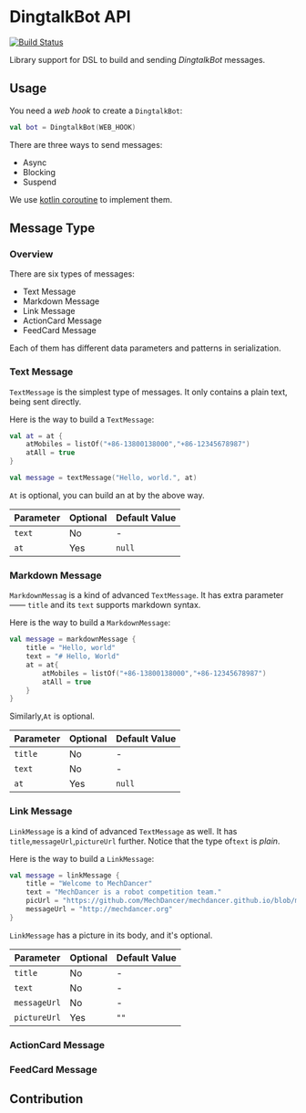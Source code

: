 # DingtalkBot API
[![Build Status](https://travis-ci.com/MechDancer/dingtalk-bot.svg?branch=master)](https://travis-ci.com/MechDancer/dingtalk-bot)

Library support for  DSL to build and sending *DingtalkBot* messages.

## Usage
You need a *web hook* to create a `DingtalkBot`:
```kotlin
val bot = DingtalkBot(WEB_HOOK)
```
There are three ways to send messages:
* Async
* Blocking
* Suspend

We use [kotlin coroutine](https://github.com/kotlin/kotlinx.coroutines) to implement them.

## Message Type

### Overview

There are six types of messages:
* Text Message
* Markdown Message
* Link Message
* ActionCard Message
* FeedCard Message

Each of them has different data parameters and patterns in serialization.

### 

### Text Message

`TextMessage` is the simplest type of messages. It only contains a plain text, being sent directly.

Here is the way to build a `TextMessage`:

```kotlin
val at = at { 
	atMobiles = listOf("+86-13800138000","+86-12345678987")
	atAll = true
}

val message = textMessage("Hello, world.", at)
```

`At` is optional, you can build an at by the above way.

| Parameter | Optional | Default Value |
| --------- | -------- | ------------- |
| `text`    | No       | -             |
| `at`      | Yes      | `null`        |

### 

### Markdown Message

`MarkdownMessag` is a kind of advanced `TextMessage`. It has extra parameter —— `title` and its `text` supports markdown syntax.

Here is the way to build a `MarkdownMessage`:

```kotlin
val message = markdownMessage {
	title = "Hello, world"
	text = "# Hello, World"
	at = at{
		atMobiles = listOf("+86-13800138000","+86-12345678987")
		atAll = true
	}
}
```

Similarly,`At` is optional.

| Parameter | Optional | Default Value |
| --------- | -------- | ------------- |
| `title`   | No       | -             |
| `text`    | No       | -             |
| `at`      | Yes      | `null`        |



### Link Message

`LinkMessage` is a kind of advanced `TextMessage` as well. It has `title`,`messageUrl`,`pictureUrl` further. Notice that the type of`text` is *plain*.

Here is the way to build a `LinkMessage`:

```kotlin
val message = linkMessage {
	title = "Welcome to MechDancer"
	text = "MechDancer is a robot competition team."
	picUrl = "https://github.com/MechDancer/mechdancer.github.io/blob/master/css/images/mechdancer2.png?raw=true"
	messageUrl = "http://mechdancer.org"
}
```

`LinkMessage` has a picture in its body, and it's optional.

| Parameter    | Optional | Default Value |
| ------------ | -------- | ------------- |
| `title`      | No       | -             |
| `text`       | No       | -             |
| `messageUrl` | No       | -             |
| `pictureUrl` | Yes      | `""`          |



### ActionCard Message



### FeedCard Message



## Contribution

